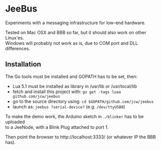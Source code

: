 # JeeBus

Experiments with a messaging infrastructure for low-end hardware.

Tested on Mac OSX and BBB so far, but it should also work on other Linux'es.  
Windows will probably not work as is, due to COM port and DLL differences.

## Installation

The Go tools must be installed and GOPATH has to be set, then:

* Lua 5.1 must be installed as library in /usr/lib or /usr/local/lib
* fetch and install this project with: `go get -tags luaa github.com/jcw/jeebus`
* go to the source directory using: `cd $GOPATH/github.com/jcw/jeebus`
* launch as: `jeebus ?serial-device?` (e.g. `/dev/ttyUSB0`)

To make the demo work, the Arduino sketch in `./blinker` has to be uploaded  
to a JeeNode, with a Blink Plug attached to port 1.

Then point the browser to http://localhost:3333/ (or whatever IP the BBB has).
